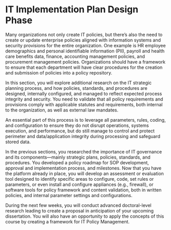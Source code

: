 # IT Implementation Plan Design Phase

Many organizations not only create IT policies, but there’s also the need to create or update enterprise policies aligned with information systems and security provisions for the entire organization. One example is HR employee demographics and personal identifiable information (PII), payroll and health care benefits data, finance, accounting management policies, and procurement management policies. Organizations should have a framework to ensure that each department will have clear procedures for the creation and submission of policies into a policy repository.

In this section, you will explore additional research on the IT strategic planning process, and how policies, standards, and procedures are designed, internally configured, and managed to reflect expected process integrity and security. You need to validate that all policy requirements and provisions comply with applicable statutes and requirements, both internal to the organization, as well as external law mandates.

An essential part of this process is to leverage all parameters, rules, coding, and configuration to ensure they do not disrupt operations, systems execution, and performance, but do still manage to control and protect perimeter and data/application integrity during processing and safeguard stored data.

In the previous sections, you researched the importance of IT governance and its components—mainly strategic plans, policies, standards, and procedures. You developed a policy roadmap for SOP development, approval and implementation process, and milestones. Now that you have the platform already in place, you will develop an assessment or evaluation tool designed to identify specific areas to configure, code, set rules or parameters, or even install and configure appliances (e.g., firewall), or software tools for policy framework and content validation, both in written policies, and internal parameter settings and configurations.

During the next few weeks, you will conduct advanced doctoral-level research leading to create a proposal in anticipation of your upcoming dissertation. You will also have an opportunity to apply the concepts of this course by creating a framework for IT Policy Management.
